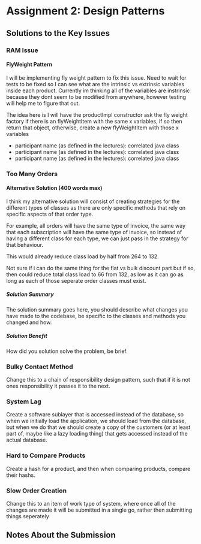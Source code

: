 # Assignment 2: Design Patterns

## Solutions to the Key Issues

### RAM Issue

#### FlyWeight Pattern

I will be implementing fly weight pattern to fix this issue. Need to wait for 
tests to be fixed so I can see what are the intrinsic vs extrinsic variables
inside each product. Currently im thinking all of the variables are instrinsic
because they dont seem to be modified from anywhere, however testing will
help me to figure that out.

The idea here is I will have the productImpl constructor ask the fly weight 
factory if there is an flyWeightItem with the same x variables, if so then return that 
object, otherwise, create a new flyWeightItem with those x variables

- participant name (as defined in the lectures): correlated java class
- participant name (as defined in the lectures): correlated java class
- participant name (as defined in the lectures): correlated java class

### Too Many Orders

#### Alternative Solution (400 words max)

I think my alternative solution will consist of creating strategies for the different
types of classes as there are only specific methods that rely on specific aspects of that
order type.

For example, all orders will have the same type of invoice, the same way that each
subscription will have the same type of invoice, so instead of having a different class
for each type, we can just pass in the strategy for that behaviour.

This would already reduce class load by half from 264 to 132. 

Not sure if i can do the same thing for the flat vs bulk discount part but 
if so, then could reduce total class load to 66 from 132, as low as it can go
as long as each of those seperate order classes must exist.

##### Solution Summary

The solution summary goes here, you should describe what changes you have made to the codebase, be specific to the classes and methods you changed and how.

##### Solution Benefit

How did you solution solve the problem, be brief.

### Bulky Contact Method

Change this to a chain of responsibility design pattern, such that if it is not ones responsibility it passes it to the next.

### System Lag

Create a software sublayer that is accessed instead of the database, so when we initially load the application, we
should load from the database, but when we do that we should create a copy of the customers (or at least part of, maybe like a
lazy loading thing) that gets accessed instead of the actual database.

### Hard to Compare Products

Create a hash for a product, and then when comparing products, compare their hashs.

### Slow Order Creation

Change this to an item of work type of system, where once all of the changes are made it will be submitted in a single go, rather
then submitting things seperately

## Notes About the Submission